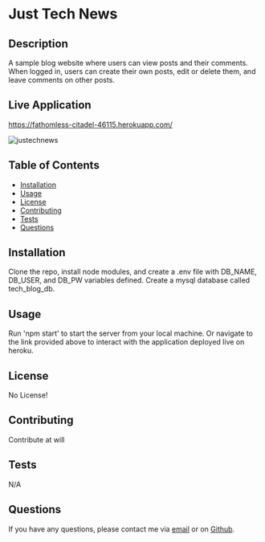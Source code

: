# Just Tech News   
## Description

A sample blog website where users can view posts and their comments. When logged in, users can create their own posts, edit or delete them, and leave comments on other posts.

## Live Application
https://fathomless-citadel-46115.herokuapp.com/

![justechnews](https://user-images.githubusercontent.com/62676730/100019729-67cf1880-2d93-11eb-8a3f-6796706e6dd7.PNG)

## Table of Contents

* [Installation](#installation)
* [Usage](#usage)
* [License](#license)
* [Contributing](#contributing)
* [Tests](#tests)
* [Questions](#questions)

## Installation

Clone the repo, install node modules, and create a .env file with DB_NAME, DB_USER, and DB_PW variables defined. Create a mysql database called tech_blog_db.

## Usage

Run 'npm start' to start the server from your local machine. Or navigate to the link provided above to interact with the application deployed live on heroku.

## License

No License!

## Contributing

Contribute at will

## Tests

N/A

## Questions

If you have any questions, please contact me via [email](vinnycar0923@gmail.com) or on [Github](http://github.com/vcaruso0923).
